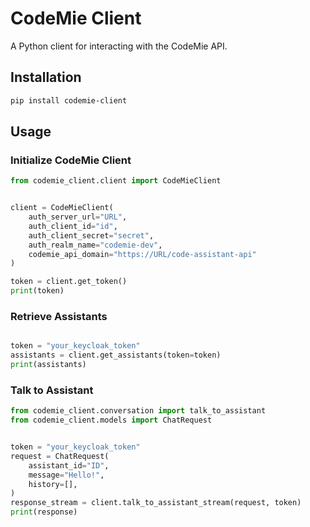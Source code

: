 # CodeMie Client

A Python client for interacting with the CodeMie API.

## Installation

```bash
pip install codemie-client
```

## Usage

### Initialize CodeMie Client

```python
from codemie_client.client import CodeMieClient


client = CodeMieClient(
    auth_server_url="URL",
    auth_client_id="id",
    auth_client_secret="secret",
    auth_realm_name="codemie-dev",
    codemie_api_domain="https://URL/code-assistant-api"
)

token = client.get_token()
print(token)
```

### Retrieve Assistants

```python

token = "your_keycloak_token"
assistants = client.get_assistants(token=token)
print(assistants)
```

### Talk to Assistant

```python
from codemie_client.conversation import talk_to_assistant
from codemie_client.models import ChatRequest


token = "your_keycloak_token"
request = ChatRequest(
    assistant_id="ID",
    message="Hello!",
    history=[],
)
response_stream = client.talk_to_assistant_stream(request, token)
print(response)
```
